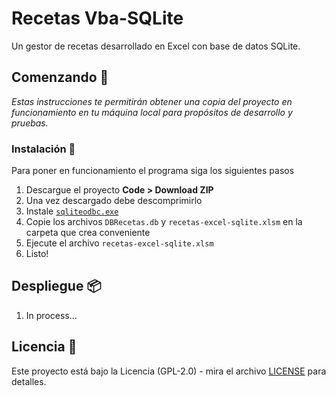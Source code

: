 # Recetas Vba-SQLite

Un gestor de recetas desarrollado en Excel con base de datos SQLite.

## Comenzando 🚀

_Estas instrucciones te permitirán obtener una copia del proyecto en funcionamiento en tu máquina local para propósitos de desarrollo y pruebas._

### Instalación 🔧

Para poner en funcionamiento el programa siga los siguientes pasos

1. Descargue el proyecto **Code > Download ZIP**
2. Una vez descargado debe descomprimirlo
3. Instale [`sqliteodbc.exe`](http://www.ch-werner.de/sqliteodbc/sqliteodbc.exe)
4. Copie los archivos `DBRecetas.db` y `recetas-excel-sqlite.xlsm` en la carpeta que crea conveniente
5. Ejecute el archivo `recetas-excel-sqlite.xlsm`
6. Listo!

## Despliegue 📦

1. In process...

## Licencia 📄

Este proyecto está bajo la Licencia (GPL-2.0) - mira el archivo [LICENSE](LICENSE) para detalles.
